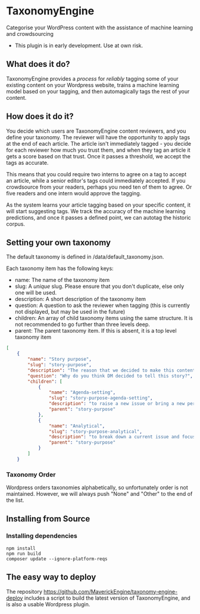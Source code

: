 # TaxonomyEngine

Categorise your WordPress content with the assistance of machine learning and crowdsourcing

* This plugin is in early development. Use at own risk.

## What does it do?

TaxonomyEngine provides a *process* for _reliably_ tagging some of your existing content on your Wordpress website, trains a machine learning model based on your tagging, and then automagically tags the rest of your content. 

## How does it do it?

You decide which users are TaxonomyEngine content reviewers, and you define your taxonomy. The reviewer will have the opportunity to apply tags at the end of each article. The article isn't immediately tagged - you decide for each reviewer how much you trust them, and when they tag an article it gets a score based on that trust. Once it passes a threshold, we accept the tags as accurate. 

This means that you could require two interns to agree on a tag to accept an article, while a senior editor's tags could immediately accepted. If you crowdsource from your readers, perhaps you need ten of them to agree. Or five readers and one intern would approve the tagging.

As the system learns your article tagging based on your specific content, it will start suggesting tags. We track the accuracy of the machine learning predictions, and once it passes a defined point, we can autotag the historic corpus.

## Setting your own taxonomy

The default taxonomy is defined in /data/default_taxonomy.json. 

Each taxonomy item has the following keys:
- name: The name of the taxonomy item
- slug: A *unique* slug. Please ensure that you don't duplicate, else only one will be used.
- description: A short description of the taxonomy item
- question: A question to ask the reviewer when tagging (this is currently not displayed, but may be used in the future)
- children: An array of child taxonomy items using the same structure. It is not recommended to go further than three levels deep.
- parent: The parent taxonomy item. If this is absent, it is a top level taxonomy item

```json
[
    {
        "name": "Story purpose",
        "slug": "story-purpose",
        "description": "The reason that we decided to make this content",
        "question": "Why do you think DM decided to tell this story?",
        "children": [
            {
                "name": "Agenda-setting",
                "slug": "story-purpose-agenda-setting",
                "description": "to raise a new issue or bring a new perspective to an existing issue",
                "parent": "story-purpose"
            },
            {
                "name": "Analytical",
                "slug": "story-purpose-analytical",
                "description": "to break down a current issue and focus on the fundamentals with a view to carrying out further analysis",
                "parent": "story-purpose"
            }
        ]
    }
```

### Taxonomy Order

Wordpress orders taxonomies alphabetically, so unfortunately order is not maintained. However, we will always push "None" and "Other" to the end of the list.

## Installing from Source

### Installing dependencies

```
npm install
npm run build
composer update --ignore-platform-reqs
```

## The easy way to deploy

The repository https://github.com/MaverickEngine/taxonomy-engine-deploy includes a script to build the latest version of TaxonomyEngine, and is also a usable Wordpress plugin.